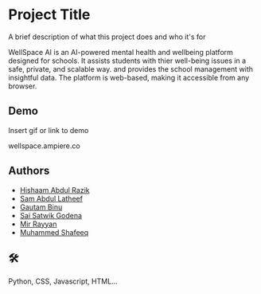 
# Project Title

A brief description of what this project does and who it's for

WellSpace AI is an AI-powered mental health and
wellbeing platform designed for schools. It assists
students with thier well-being issues in a safe,
private, and scalable way. and provides the
school management with insightful data.
The platform is web-based, making it accessible
from any browser.
## Demo

Insert gif or link to demo

wellspace.ampiere.co
## Authors

- [Hishaam Abdul Razik](https://github.com/HishaamA)
- [Sam Abdul Latheef](https://github.com/Sam2009a)
- [Gautam Binu](https://github.com/GautamBinu)
- [Sai Satwik Godena](https://github.com/SaiSatwikGodena)
- [Mir Rayyan](https://www.github.com/octokatherine)
- [Muhammed Shafeeq](https://github.com/MuhammadShafeeq)
## 🛠 
Python, CSS, Javascript, HTML...

